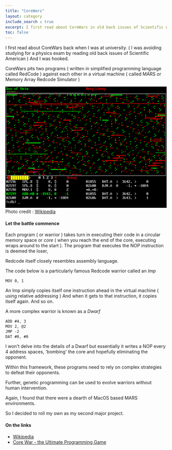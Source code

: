 ```yaml
---
title: "CoreWars"
layout: category
include_search : true
excerpt: I first read about CoreWars in old back issues of Scientific American.
toc: false
---
```

I first read about CoreWars back when I was at university.
( I was avoiding studying for a physics exam by reading old back issues of Scientific American )
And I was hooked.

CoreWars pits two programs ( written in simplified programming language called RedCode ) against each other in a virtual machine ( called MARS or Memory Array Redcode Simulator )

![pMARS screenshot](/assets/images/pmarssdl.png "pMARS screenshot")
\
Photo credit : [Wikipedia](https://en.wikipedia.org/wiki/Corewars "Wikipedia")

#### Let the battle commence

Each program ( or warrior ) takes turn in executing their code in a circular memory space or *core* ( when you reach the end of the core,  executing wraps around to the start ).
The program that executes the NOP instruction is deemed the loser,

Redcode itself closely resembles assembly language.

The code below is a particularly famous Redcode warrior called an *Imp*

```redcode
MOV 0, 1
```
An Imp simply copies itself one instruction ahead in the virtual machine ( using relative addressing )
And when it gets to that instruction, it copies itself again.  And so on.

A more complex warrior is known as a *Dwarf*
 
```redcode
ADD #4, 3        
MOV 2, @2
JMP -2
DAT #0, #0
```

I won't delve into the details of a Dwarf but essentially it writes a NOP every 4 address spaces,  'bombing' the core and hopefully eliminating the opponent.

Within this framework, these programs need to rely on complex strategies to defeat their opponents.  

Further,  genetic programming can be used to evolve warriors without human intervention.

Again,  I found that there were a dearth of MacOS based MARS environments.
 
So I decided to roll my own as my second major project.

#### On the links

- [Wikipedia](https://en.wikipedia.org/wiki/Core_War "Wikipedia")
- [Core War - the Ultimate Programming Game](https://corewar.co.uk/ "Core War - the Ultimate Programming Game")


